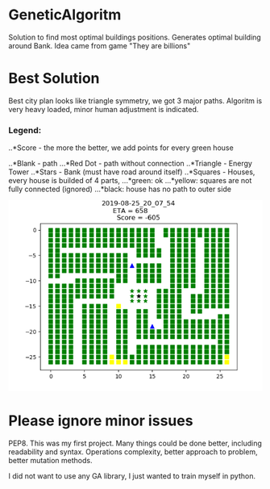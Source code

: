 # GeneticAlgoritm
Solution to find most optimal buildings positions.
Generates optimal building around Bank.
Idea came from game "They are billions"

# Best Solution 
Best city plan looks like triangle symmetry, we got 3 major paths. Algoritm is very heavy loaded, minor human adjustment is indicated.

### Legend:
..*Score - the more the better, we add points for every green house

..*Blank - path
...*Red Dot - path without connection
..*Triangle - Energy Tower
..*Stars - Bank (must have road around itself)
..*Squares - Houses, every house is builded of 4 parts, 
...*green: ok
...*yellow: squares are not fully connected (ignored)
...*black: house has no path to outer side

![Alt](/City_Plan/Gold.png?raw=true "Golden Solution")

# Please ignore minor issues 
PEP8. 
This was my first project. Many things could be done better, including readability and syntax. Operations complexity, better approach to problem, better mutation methods.


I did not want to use any GA library, I just wanted to train myself in python.